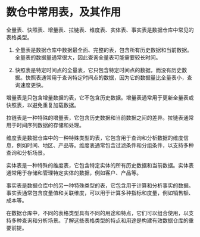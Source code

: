 # 数仓中常用表，及其作用

全量表、快照表、增量表、拉链表、维度表、实体表、事实表是数据仓库中常见的表格类型。

1. 全量表是数据仓库中数据最全面、完整的表，包含所有历史数据和当前数据。全量表的数据量通常很大，因此查询全量表可能需要较长时间。

2. 快照表是特定时间点的全量表，它只包含特定时间点的数据，而没有历史数据。快照表通常用于查询特定时间点的数据，因为它的数据量比全量表小，查询速度更快。

增量表是只包含增量数据的表，它不包含历史数据。增量表通常用于更新全量表或快照表，以避免重复加载数据。

拉链表是一种特殊的增量表，它包含历史数据和当前数据之间的差异。拉链表通常用于时间序列数据的存储和处理。

维度表是数据仓库中的一种特殊类型的表，它包含用于查询和分析数据的维度信息，例如时间、地区、产品等。维度表通常包含过滤条件和分组条件，以支持多种查询和分析场景。

实体表是一种特殊的维度表，它包含特定实体的所有历史数据和当前数据。实体表通常用于存储和管理特定实体的数据，例如客户、产品等。

事实表是数据仓库中的另一种特殊类型的表，它包含用于计算和分析事实的数据。事实表通常包含度量值和关联维度，可以用于计算多种指标和度量，例如销售额、成本等。

在数据仓库中，不同的表格类型具有不同的用途和特点，它们可以组合使用，以支持多种查询和分析场景。了解这些表格类型的特点和用途是构建有效数据仓库的重要前提。
